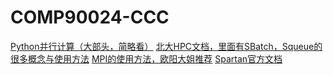 # COMP90024-CCC
[Python并行计算（大部头，简略看）](https://python-parallel-programmning-cookbook.readthedocs.io/zh_CN/latest/chapter1/index.html)
[北大HPC文档，里面有SBatch，Squeue的很多概念与使用方法](https://hpc.pku.edu.cn/_book/)
[MPI的使用方法，欧阳大姐推荐](https://rabernat.github.io/research_computing/parallel-programming-with-mpi-for-python.html)
[Spartan官方文档](https://dashboard.hpc.unimelb.edu.au/)

